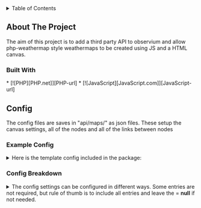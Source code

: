 <details>
	<summary>Table of Contents</summary>
	<ol>
		<li><a href="#about-the-project">About The Project</a></li>
		<li>
			<a href="#config">Config</a>
			<ul>
				<li><a href="#example-config">Example Config</a></li>
				<li><a href="#config-breakdown">Config Breakdown</a></li>
			</ul>
		</li>
	</ol>
</details>

<!-- ABOUT THE PROJECT -->
<h2>About The Project</h2>
The aim of this project is to add a third party API to observium and allow php-weathermap style weathermaps to be created using JS and a HTML canvas.

<h3>Built With</h3>
* [![PHP][PHP.net]][PHP-url]
* [![JavaScript][JavaScript.com]][JavaScript-url]


<!-- CONFIG-->
<h2>Config</h2>

The config files are saves in "api/maps/" as json files.
These setup the canvas settings, all of the nodes and all of the links between nodes

<h3>Example Config</h3>

<details>
  <summary>
  Here is the template config included in the package:
  </summary>
  
<pre>
{
	"Config": {
		"page_title": "Template",
		"page_header": "Suite Template Power Usage",
		"background_img": "img/default.png",
		"background_scale": [0.5, 0.5],
		"background_anchor": "default",
		"data_url": "template_data.json",
		"enable_periodic_update": true,
		"fixed_canvas_size": true,
		"canvas_width": 400,
		"canvas_height": 300,
		"show_grid" : false,
		"show_page_header": true,
		"show_coordinates": true,
		"show_timestamp": true,	
		"show_dimensions": true,
		"show_config": true
	},
	"Nodes": {
		"RACK1-A": {
			"name": "Rack 1 Feed A",
			"position_x": 200,
			"position_y": 50,
			"dimension_x": 50,
			"dimension_y": 30,
			"style": {
				"line_width": 2,
				"line_color": "black",
				"font": "monospace",
				"font_size": "auto",
				"font_color": "blue"
			},
			"data": {
				"header": null,
				"value": "localhost.ports[0].ifInOctets_rate",
				"value_math": "*8/1000",
				"value_float_num": 2,
				"unit": "kbps",
				"type": "data",
				"url": "localhost.ports[0].graph.graph_full_url",
				"image": "localhost.ports[0].graph.graph_full_url"
			}
		},
		"RACK1-B": {
			"name": "Rack 1 Feed B",
			"position_x": 200,
			"position_y": 200,
			"dimension_x": 80,
			"dimension_y": 30,
			"style": {
				"line_width": 2,
				"line_color": "black",
				"font": "Arial",
				"font_size": 12,
				"font_color": "auto"
			},
			"data": {
				"header": null,
				"value": "localhost.ports[0].ifOutOctets_rate",
				"value_math": "*8/1000",
				"value_float_num": 2,
				"unit": "kbps",
				"type": "data",
				"url": "localhost.ports[0].graph.graph_full_url",
				"image": "localhost.ports[0].graph.graph_full_url"
			}
		}
	},
	"Links": {
		"RACK1-A_RACK1-B": {
			"nodes": [
				{"node": "RACK1-A", "anchor": "E", "offset": [0,0]},
				{"node": "RACK1-B", "anchor": "E", "offset": [0,0]}
			],
			"style": {
				"color": "purple",
				"width": 10,
				"line_color": "black",
				"line_width": 0
			},
			"data": [
				{
					"header": null,
					"value": "localhost.ports[0].ifInOctets_rate",
					"value_math": "*8/1000",
					"value_float_num": 2,
					"unit": "kbps",
					"type": "data",
					"url": "localhost.ports[0].graph.graph_full_url",
					"image": "localhost.ports[0].graph.graph_full_url"
				},
				{
					"header": null,
					"value": "localhost.ports[0].ifInOctets_rate",
					"value_math": "*8/1000",
					"value_float_num": 2,
					"unit": "kbps",
					"type": "data",
					"url": "localhost.ports[0].graph.graph_full_url",
					"image": "localhost.ports[0].graph.graph_full_url"
				}
			]
		},
		"RACK1-B_RACK1-A": {
			"nodes": [
				{"node": "RACK1-B", "anchor": "W", "offset": [0,0]},
				{"node": "RACK1-A", "anchor": "W", "offset": [0,0]}
			],
			"style": {
				"color": "orange",
				"width": 5,
				"line_color": "black",
				"line_width": 2
			},
			"data": [
				{
					"header": null,
					"value": "localhost.ports[0].ifInOctets_rate",
					"value_math": "*8/1000",
					"value_float_num": 2,
					"unit": "kbps",
					"type": "data",
					"url": "localhost.ports[0].graph.graph_full_url",
					"image": "localhost.ports[0].graph.graph_full_url"
				},
				{
					"header": null,
					"value": "localhost.ports[0].ifInOctets_rate",
					"value_math": "*8/1000",
					"value_float_num": 2,
					"unit": "kbps",
					"type": "data",
					"url": "localhost.ports[0].graph.graph_full_url",
					"image": "localhost.ports[0].graph.graph_full_url"
				}
			]
		}
	}
}
</pre>
</details>

<h3>Config Breakdown</h3>

<details>
<summary>The config settings can be configured in different ways. Some entries are not required, but rule of thumb is to include all entries and leave the = <strong>null</strong> if not needed.</summary>

<ol>
	<li><strong>"Config"</strong> : { ... } - General config options for the canvas and page.</li>
	<ul>
		<li><strong>page_title</strong> - The title of the page to be shown on the browser tab (e.g. "Suite 1 - Temperature")</li>
		<li><strong>page_header</strong> - The header to be shown on the page (e.g. "Suite 1 Temperature")</li>
		<li><strong>background_img</strong> - Background image for the canvas (e.g. "/img/suite1.png" or "https://example.com/image.png")</li>
		<li><strong>background_scale</strong> - The scale of the background image, in array [x, y] (e.g. [0.7, 0.2] which would be 0.7 * width and 0.2 * height)</li>
		<li><strong>background_anchor</strong> - The anchor point of the background image (e.g. "top" / "bottom" / "left" / "right" / "center" / "middle")</li>
		<li><strong>data_url</strong> - The URL (or file location) of the input / API data to be used for values in JSON format (e.g. "https://example.com/api.php?query=devices" or "json/data.json")</li>
		<li><strong>enable_periodic_update</strong> - Refreshes the canvas every 1 minute with new data. The page doesnt reload, but the content of the canvas is re-drawn (true / false)</li>
		<li><strong>fixed_canvas_size</strong> - Make the canvas size the same as the <strong> canvas_width </strong> and <strong>  canvas_height</strong>, otherwise the canvas will auto-size to the background image (true / false)</li>
		<li><strong>show_grid</strong> - Show a grid on the canvas, set 10 pixels apart. (true / false)</li>
		<li><strong>canvas_width</strong> - The width of the canvas in pixels (e.g. 950)</li>
		<li><strong>canvas_height</strong> - The height of the canvas in pixels (e.g. 520)</li>
		<li><strong>show_page_header</strong> - Shows the <strong>page_header</strong> above the canvas (true / false)</li>
		<li><strong>show_coordinates</strong> - Shows the coordinates overlay in the top left corner (true / false)</li>
		<li><strong>show_timestamp</strong> - Shows the canvas draw timestamp in the top right corner (true / false)</li>
		<li><strong>show_dimensions</strong> - Shows the dimensions of the canvas below the canvas element (true / false)</li>
		<li><strong>show_config</strong> - Shows the config file contents below the canvas (and dimensions if enabled) in a pre element (true / false)</li>
	</ul>
	<br>
	<li><strong>"Nodes"</strong>: { ... } - Config for each node to be drawn on the canvas.</li>
	<ul>
		<li><strong>[unique name]</strong>: { ... } - Each node needs to be an object (an array that allows arrays within it) that has a unique name before it (see <a href="#example-config">example</a>) to be referenced at a later date (e.g. "RACK1-POWERA": { ... })</li>
		<ul>
			<li><strong>name</strong> - A friendly readable name for the node (e.g. "Rack 1 Power feed A")</li>
			<li><strong>position_x</strong> - The X coordinate of the node location (anchored from the top left of the node) (e.g. 200)</li>
			<li><strong>position_y</strong> - The Y coordinate of the node location (anchored from the top left of the node) (e.g. 50)</li>
			<li><strong>dimension_x</strong> - The X length (width) of the node to be drawn (e.g. 50)</li>
			<li><strong>dimension_y</strong> - The Y length (height) of the node to be drawn (e.g. 30)</li>
			<li><strong>"style"</strong>: { ... } - All node styling parameters (as an object - similar to the node 'unique_name' object)</li>
			<ul>
				<li><strong>line_width</strong> - The width of the line to be drawn (e.g. 2)</li>
				<li><strong>line_color</strong> - The color of the line to be drawn (e.g. "black" / "#32a836")</li>
				<li><strong>font</strong> - The font family to be used for the inner text (e.g. "monospace" / "Arial")
				<li><strong>font_size</strong> - The size of the font in pixels or "auto" to fit the text to the box dimensions (e.g. 12 / 16 / "auto")</li></li>
				<li><strong>font_color</strong> - The color of the text to be drawn (e.g. "black" / "#32a836")</li>
			</ul>
			<li><strong>"data"</strong>: { ... } - All node data parameters (as an object - similar to the node 'unique_name' object)</li>
			<ul>
				<li><strong>header</strong> - Header text to be placed infront of the value in the node (e.g. "Power: " / "Traffic: " / null)</li>
				<li><strong>value</strong> - The value to be written in the node. This can be an array key from the data_url or a fixed value (e.g. "localhost.ports[0].ifInOctets_rate" / 25)</li>
				<li><strong>value_math</strong> - Any math function to be applied to the data to make it readable (e.g. "*8/1000" / "*2" / "/10" / null)</li>
				<li><strong>value_float_num</strong> - The decimal places to be kept if the value is a floating point (e.g. 2 would be 0.01 / 3 would be 0.001 / 4 would be 0.0001 etc)</li>
				<li><strong>unit</strong> - Text to be displayed after the value on the node. Commonly the data unit (e.g. "kbps" / "A" / "kW" etc)</li>
				<li><strong>type</strong> - The type of data, for use when setting thresholds (e.g. "data" / "power_a" / "power_kw" / "temperature")</li>
				<li><strong>url</strong> - The link URL to be opened on click. This can also be an array key path (e.g. "localhost.ports[0].graph.graph_full_url" / "https://url.example.com/")</li>
				<li><strong>image</strong> - The image to be shown as a tooltip when hovering over the node. This can be a file path, image url, or array key path (e.g. "localhost.ports[0].graph.graph_full_url" / "https://url.example.com/" / "img/file.png")</li>
			</ul>
		</ul>
	</ul>
	<br>
	<li><strong>"Links"</strong>: { ... } - Config for each link to be drawn on the canvas.</li>
	<ul>
		<li><strong>[unique name]</strong>: { ... } - Each link needs to be an object (an array that allows arrays within it) that has a unique name before it (see <a href="#example-config">example</a>) to be referenced at a later date (e.g. "RACK1-POWERA_RACK2-POWERB": { ... })</li>
		<ul>
			<li><strong>nodes</strong>: [ { ... }, { ... } ] - The 2x nodes to draw the line between, as 2x objects.<br>
				Format:  <br>
				{"<strong>node</strong>": "<strong>[unique_name]</strong>", "<strong>anchor</strong>": "[N / E / S / W / NE / SE / SW / NW / C]", "<strong>offset</strong>": [x, y]}</li>					
			<ul>
			<li><strong>node</strong> - The <strong>[unique name]</strong> of the node to link to/from (e.g. "RACK1-POWERA")</li>
			<li><strong>anchor</strong> - The anchor point of the node, as compass points (e.g. "N / E / S / W / NE / SE / SW / NW / C")</li>
			<li><strong>offset</strong>: [... , ...] - The offset of the anchor point in pixels, as an array in format [x offset, y offset] (e.g. [10, 2] / [0, 0] / [12, 4])</li>
			<li>Working example: <br>
				{"<strong>node</strong>": "RACK1_A", "<strong>anchor</strong>": "E", "<strong>offset</strong>": [10, 20]},<br>
				{"<strong>node</strong>": "RACK2_B", "<strong>anchor</strong>": "E", "<strong>offset</strong>": [0, 0]}</li>
			</ul>
			<li><strong>"style"</strong>: { ... } - All node styling parameters (as an object - similar to the node 'unique_name' object)</li>
			<ul>
				<li><strong>color</strong> - The inner color of the arrow to be drawn (e.g. "white" / "orange" / "#32a836")</li>
				<li><strong>width</strong> - The width of the arrow to be drawn (e.g. 2 / 5 / 10)</li>
				<li><strong>line_color</strong> - The color of the outer line to be drawn around the arrow (e.g. "black" / "#32a836")</li>
				<li><strong>line_width</strong> - The width of the outer line to be drawn around the arrow (e.g. 2)</li>
			</ul>
			<li><strong>"data"</strong>: { ... }, { ... } - All link data parameters. The more data arrays there are, the more nodes will be drawn along the arrow, equally spaced. (as an object - similar to the node 'unique_name' object)</li>
			<ul>
				<li><strong>header</strong> - Header text to be placed infront of the value in the node (e.g. "Power: " / "Traffic: " / null)</li>
				<li><strong>value</strong> - The value to be written in the node. This can be an array key from the data_url or a fixed value (e.g. "localhost.ports[0].ifInOctets_rate" / 25)</li>
				<li><strong>value_math</strong> - Any math function to be applied to the data to make it readable (e.g. "*8/1000" / "*2" / "/10" / null)</li>
				<li><strong>value_float_num</strong> - The decimal places to be kept if the value is a floating point (e.g. 2 would be 0.01 / 3 would be 0.001 / 4 would be 0.0001 etc)</li>
				<li><strong>unit</strong> - Text to be displayed after the value on the node. Commonly the data unit (e.g. "kbps" / "A" / "kW" etc)</li>
				<li><strong>type</strong> - The type of data, for use when setting thresholds (e.g. "data" / "power_a" / "power_kw" / "temperature")</li>
				<li><strong>url</strong> - The link URL to be opened on click. This can also be an array key path (e.g. "localhost.ports[0].graph.graph_full_url" / "https://url.example.com/")</li>
				<li><strong>image</strong> - The image to be shown as a tooltip when hovering over the node. This can be a file path, image url, or array key path (e.g. "localhost.ports[0].graph.graph_full_url" / "https://url.example.com/" / "img/file.png")</li>
			</ul>
		</ul>
	</ul>
</ol>
</details>